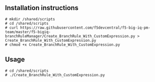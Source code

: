 Installation instructions
-------------------------

```
# mkdir /shared/scripts
# cd /shared/scripts
# curl https://raw.githubusercontent.com/f5devcentral/f5-big-iq-pm-team/master/f5-bigiq-branchRuleManager/Create_BranchRule_With_CustomExpression.py > Create_BranchRule_With_CustomExpression.py
# chmod +x Create_BranchRule_With_CustomExpression.py
```

Usage
-----

```
# cd /shared/scripts
# ./Create_BranchRule_With_CustomExpression.py
```